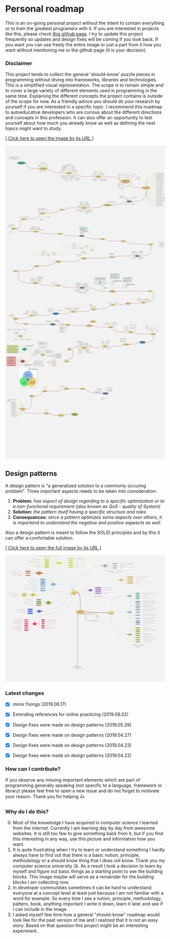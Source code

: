 # Personal roadmap

This is an on-going personal project without the intent to contain everything or to train the greatest programers with it. If you are interested in projects like this, please check [this github page](https://github.com/kamranahmedse/developer-roadmap). I try to update this project frequently so updates and design fixes will be coming if you look back. If you want you can use freely the entire image or just a part from it how you want without mentioning me or the github page (it is your decision).

### Disclaimer
This project tends to collect the general 'should-know' puzzle pieces in programming without diving into frameworks, libraries and technologies. This is a simplified visual representation. The scope is to remain simple and to cover a large variety of different elements used in programming in the same time. Explaining the different concepts the project contains is outside of the scope for now. As a friendly advice you should do your research by yourself if you are interested in a specific topic. I recommend this roadmap to autoeducative developers who are curious about the different directions and concepts in this profession. It can also offer an opportunity to test yourself about how much you already know as well as defining the next topics might want to study.

[[ Click here to open the image by its URL ]](https://raw.githubusercontent.com/CyberDani/personal-roadmap/master/ProgrammingRoadMap.png)

![ProgrammingRoadMap.png](ProgrammingRoadMap.png)

## Design patterns

A design pattern is "a generalized solution to a commonly occuring problem". Three important aspects needs to be taken into consideration: 
1. **Problem:** _has aspect of design regarding to a specific optimization or to a non-functional requirement (also known as QoS - quality of System)_
2. **Solution:** _the pattern itself having a specific structure and roles_
3. **Consequances:** _since a pattern optimizes some aspects over others, it is importand to understand the negative and positive aspeects as well._

Also a design pattern is meant to follow the SOLID principles and by this it can offer a comfortable solution.


[[ Click here to open the full image by its URL ]](https://raw.githubusercontent.com/CyberDani/personal-roadmap/master/DesignPatterns.png)

![ProgrammingRoadMap.png](DesignPatterns.png)

### Latest changes

- [x] minor fixings (2019.06.17)
- [x] Extending references for online practicing (2019.06.02)
- [x] Design fixes were made on design patterns (2019.05.29)
- [x] Design fixes were made on design patterns (2019.04.27)
- [x] Design fixes were made on design patterns (2019.04.23)
- [x] Design fixes were made on design patterns (2019.04.22)


### How can I contribute?
If you observe any missing important elements which are part of programming generally speaking (not specific to a language, framework or library) please feel free to open a new issue and do not forget to motivate your reason. Thank you for helping :+1:

### Why do I do this?
0. Most of the knowledge I have acquired in computer science I learned from the internet. Currently I am learning day by day from awesome websites. It is still too few to give something back from it, but if you find this interesting in any way, use this picture and information how you want.
1. It is quite frustrating when I try to learn or understand something I hardly always have to find out that there is a basic notion, principle, methodology or a should know thing that I does not know. Thank you my computer science university :kissing_heart:. As a result I took a decision to learn by myself and figure out basic things as a starting point to see the building blocks. This image maybe will serve as a remainder for the building blocks I am collecting now.
2. In developer communities sometimes it can be hard to understand everyone at a concept level at least just because I am not familiar with a word for example. So every time I see a notion, principle, methodology, pattern, book, anything important I write it down, learn it later and see if I can include in the image.
3. I asked myself few time how a general "should-know" roadmap would look like for the past version of me and I realized that it is not an easy story. Based on that question this project might be an interesting experiment.
